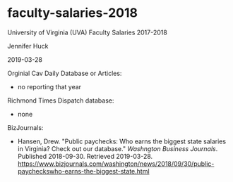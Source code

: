 # faculty-salaries-2018
University of Virginia (UVA) Faculty Salaries 2017-2018

Jennifer Huck

2019-03-28

Orginial Cav Daily Database or Articles:

* no reporting that year

Richmond Times Dispatch database:

* none

BizJournals:

* Hansen, Drew. "Public paychecks: Who earns the biggest state salaries in Virginia? Check out our database."  _Washngton Business Journals_.  Published 2018-09-30.  Retrieved 2019-03-28.  https://www.bizjournals.com/washington/news/2018/09/30/public-paycheckswho-earns-the-biggest-state.html
